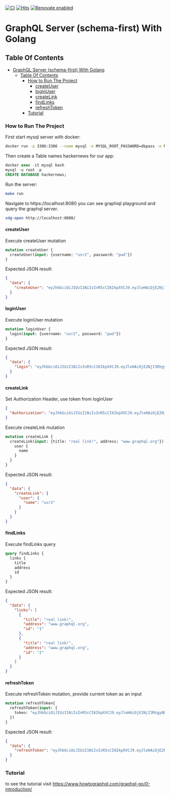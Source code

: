 [![CI](https://github.com/AndriyKalashnykov/graphql-golang/actions/workflows/ci.yml/badge.svg?branch=master)](https://github.com/AndriyKalashnykov/graphql-golang/actions/workflows/ci.yml)
[![Hits](https://hits.seeyoufarm.com/api/count/incr/badge.svg?url=https%3A%2F%2Fgithub.com%2FAndriyKalashnykov%2Fgraphql-golang&count_bg=%2340C83D&title_bg=%23555555&icon=&icon_color=%23E7E7E7&title=hits&edge_flat=false)](https://hits.seeyoufarm.com)
[![Renovate enabled](https://img.shields.io/badge/renovate-enabled-brightgreen.svg)](https://app.renovatebot.com/dashboard#github/AndriyKalashnykov/graphql-golang)
# GraphQL Server (schema-first) With Golang

## Table Of Contents
- [GraphQL Server (schema-first) With Golang](#graphql-server-schema-first-with-golang)
  - [Table Of Contents](#table-of-contents)
    - [How to Run The Project <a name="how-to-run-project"></a>](#how-to-run-the-project-)
      - [createUser](#createuser)
      - [loginUser](#loginuser)
      - [createLink](#createlink)
      - [findLinks](#findlinks)
      - [refreshToken](#refreshtoken)
    - [Tutorial](#tutorial)

### How to Run The Project <a name="how-to-run-project"></a>
First start mysql server with docker:
```bash
docker run -p 3306:3306 --name mysql -e MYSQL_ROOT_PASSWORD=dbpass -e MYSQL_DATABASE=hackernews -d mysql:latest
```
Then create a Table names hackernews for our app:
```sql
docker exec -it mysql bash
mysql -u root -p
CREATE DATABASE hackernews;
```

Run the server: 

```bash
make run
```
Navigate to https://localhost:8080 you can see graphiql playground and query the graphql server.

```bash
xdg-open http://localhost:8080/
```

#### createUser

Execute createUser mutation

```graphql
mutation createUser {
  createUser(input: {username: "usr2", password: "pwd"})
}
```

Expected JSON result:

```json
{
  "data": {
    "createUser": "eyJhbGciOiJIUzI1NiIsInR5cCI6IkpXVCJ9.eyJleHAiOjE2NjI3MzgyNDQsInVzZXJuYW1lIjoidXNyMiJ9.z0yrV6ajZO8IqFBlEuTwAnKRP-C15MuL1REmjJ5YYU8"
  }
}
```

#### loginUser

Execute loginUser mutation

```graphql
mutation loginUser {
  login(input: {username: "usr2", password: "pwd"})
}
```

Expected JSON result:

```json
{
  "data": {
    "login": "eyJhbGciOiJIUzI1NiIsInR5cCI6IkpXVCJ9.eyJleHAiOjE2NjI3MzgyNDQsInVzZXJuYW1lIjoidXNyMiJ9.z0yrV6ajZO8IqFBlEuTwAnKRP-C15MuL1REmjJ5YYU8"
  }
}
```

#### createLink

Set Authorization Header, use token from loginUser

```json
{
  "Authorization": "eyJhbGciOiJIUzI1NiIsInR5cCI6IkpXVCJ9.eyJleHAiOjE2NjI3MzgyNDQsInVzZXJuYW1lIjoidXNyMiJ9.z0yrV6ajZO8IqFBlEuTwAnKRP-C15MuL1REmjJ5YYU8"
}
```

Execute createLink mutation


```graphql
mutation createLink {
  createLink(input: {title: "real link!", address: "www.graphql.org"}) {
    user {
      name
    }
  }
}
```

Expected JSON result:

```json
{
  "data": {
    "createLink": {
      "user": {
        "name": "usr2"
      }
    }
  }
}
```

#### findLinks

Execute findLinks query


```graphql
query findLinks {
  links {
    title
    address
    id
  }
}
```

Expected JSON result:

```json
{
  "data": {
    "links": [
      {
        "title": "real link!",
        "address": "www.graphql.org",
        "id": "1"
      },
      {
        "title": "real link!",
        "address": "www.graphql.org",
        "id": "2"
      }
    ]
  }
}
```


#### refreshToken

Execute refreshToken mutation, provide current token as an input 


```graphql
mutation refreshToken{
  refreshToken(input: {
    token: "eyJhbGciOiJIUzI1NiIsInR5cCI6IkpXVCJ9.eyJleHAiOjE2NjI3MzgyNDQsInVzZXJuYW1lIjoidXNyMiJ9.z0yrV6ajZO8IqFBlEuTwAnKRP-C15MuL1REmjJ5YYU8"
  })
}
```

Expected JSON result:

```json
{
  "data": {
    "refreshToken": "eyJhbGciOiJIUzI1NiIsInR5cCI6IkpXVCJ9.eyJleHAiOjE2NjI3Mzg5NjYsInVzZXJuYW1lIjoidXNyMiJ9.fKK07Zv6iuq6ep9FtV3CE7z_KDm7ljnZqRvePokSOEs"
  }
}
```

### Tutorial
to see the tutorial visit https://www.howtographql.com/graphql-go/0-introduction/
